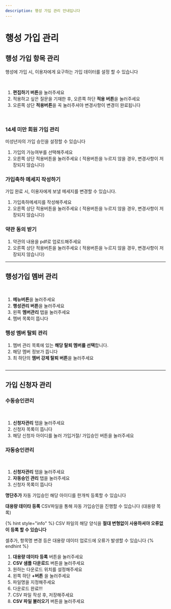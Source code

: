 ```yaml
---
description: 행성 가입 관리 안내입니다
---
```


# 행성 가입 관리

## 행성 가입 항목 관리&#x20;

행성에 가입 시, 이용자에게 요구하는 가입 데이터를 설정 할 수 있습니다&#x20;

<figure><img src="../../../../../.gitbook/assets/스크린샷 2023-11-20 오후 9.09.15.png" alt=""><figcaption></figcaption></figure>

1. **편집하기 버튼**을 눌러주세요&#x20;
2. 적용하고 싶은 질문을 기재한 후, 오른쪽 하단 **적용 버튼**을 눌러주세요
3. 오른쪽 상단 **적용버튼**을 꼭 눌러주셔야 변경사항이 변경이 완료됩니다&#x20;

<figure><img src="../../../../../.gitbook/assets/스크린샷 2023-11-20 오후 9.09.25.png" alt=""><figcaption></figcaption></figure>

###

### 14세 미만 회원 가입 관리&#x20;

미성년자의 가입 승인을 설정할 수 있습니다&#x20;

1. 가입의 가능여부를 선택해주세요&#x20;
2. 오른쪽 상단 적용버튼을 눌러주세요 ( 적용버튼을 누르지 않을 경우, 변경사항이 저장되지 않습니다)&#x20;

### 가입축하 메세지 작성하기&#x20;

가입 완료 시, 이용자에게 보낼 메세지를 변경할 수 있습니다.

1. 가입축하메세지를 작성해주세요&#x20;
2. 오른쪽 상단 적용버튼을 눌러주세요 ( 적용버튼을 누르지 않을 경우, 변경사항이 저장되지 않습니다)&#x20;

### 약관 동의 받기 &#x20;

1. 약관의 내용을 pdf로 업로드해주세요&#x20;
2. 오른쪽 상단 적용버튼을 눌러주세요 ( 적용버튼을 누르지 않을 경우, 변경사항이 저장되지 않습니다)&#x20;



***

## 행성가입 멤버 관리

<figure><img src="../../../../../.gitbook/assets/스크린샷 2023-11-20 오후 8.33.58.png" alt=""><figcaption></figcaption></figure>

1. **메뉴버튼**을 눌러주세요
2. **행성관리 버튼**을 눌러주세요
3. 왼쪽 **멤버관리** 탭을 눌러주세요
4. 멤버 목록이 뜹니다&#x20;

### 행성 멤버 탈퇴 관리

1. 멤버 관리 목록에 있는 **해당 탈퇴 멤버를 선택**합니다.
2. 해당 멤버 정보가 뜹니다&#x20;
3. 최 하단의 **멤버 강제 탈퇴 버튼**을 눌러주세요

##

***

## 가입 신청자 관리&#x20;

### 수동승인관리

<figure><img src="../../../../../.gitbook/assets/스크린샷 2023-11-20 오후 8.41.33.png" alt=""><figcaption></figcaption></figure>

1. **신청자관리** 탭을 눌러주세요
2. 신청자 목록이 뜹니다&#x20;
3. 해당 신청자 아이디를 눌러 가입거절/ 가입승인 버튼을 눌러주세요

### 자동승인관리

<figure><img src="../../../../../.gitbook/assets/스크린샷 2023-11-20 오후 8.47.10.png" alt=""><figcaption></figcaption></figure>

1. **신청자관리** 탭을 눌러주세요
2. **자동승인 관리** 탭을 눌러주세요
3. 신청자 목록이 뜹니다&#x20;

**명단추가** 자동 가입승인 해당 아이디를 한개씩 등록할 수 있습니다 &#x20;

**대용량 데이타 등록** CSV파일을 통해 자동 가입승인을 진행할 수 있습니다 (대용량 목록)&#x20;

{% hint style="info" %}
CSV 파일의 해당 양식을 **절대 변형없이 사용하셔야 오류없이 등록 할 수 있습니다**&#x20;

셀추가, 항목명 변경 등은 대용량 데이터 업로드에 오류가 발생할 수 있습니다 &#x20;
{% endhint %}

1. **대용량 데이타 등록** 버튼을 눌러주세요 &#x20;
2. **CSV 샘플 다운로드** 버튼을 눌러주세요&#x20;
3. 원하는 다운로드 위치를 설정해주세요
4. 왼쪽 하단 **+버튼** 을 눌러주세요&#x20;
5. 파일명을 지정해주세요&#x20;
6. 다운로드 완료!!!
7. CSV 파일 작성 후, 저장해주세요&#x20;
8. **CSV 파일 불러오기** 버튼을 눌러주세요&#x20;



## &#x20;
